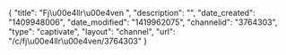 {
    "title": "Fj\u00e4llr\u00e4ven ",
    "description": "",
    "date_created": "1409948006",
    "date_modified": "1419962075",
    "channelid": "3764303",
    "type": "captivate",
    "layout": "channel",
    "url": "\/c\/fj\u00e4llr\u00e4ven\/3764303"
}